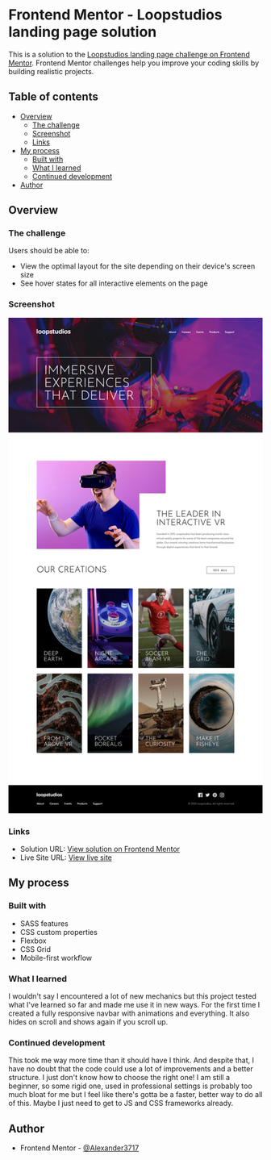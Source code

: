 # Frontend Mentor - Loopstudios landing page solution

This is a solution to the [Loopstudios landing page challenge on Frontend Mentor](https://www.frontendmentor.io/challenges/loopstudios-landing-page-N88J5Onjw). Frontend Mentor challenges help you improve your coding skills by building realistic projects.

## Table of contents

-   [Overview](#overview)
    -   [The challenge](#the-challenge)
    -   [Screenshot](#screenshot)
    -   [Links](#links)
-   [My process](#my-process)
    -   [Built with](#built-with)
    -   [What I learned](#what-i-learned)
    -   [Continued development](#continued-development)
-   [Author](#author)

## Overview

### The challenge

Users should be able to:

-   View the optimal layout for the site depending on their device's screen size
-   See hover states for all interactive elements on the page

### Screenshot

![](./screenshot.png)

### Links

-   Solution URL: [View solution on Frontend Mentor](https://www.frontendmentor.io/solutions/)
-   Live Site URL: [View live site](https://alexander3717.github.io/LoopstudiosLandingPage/)

## My process

### Built with

-   SASS features
-   CSS custom properties
-   Flexbox
-   CSS Grid
-   Mobile-first workflow

### What I learned

I wouldn't say I encountered a lot of new mechanics but this project tested what I've learned so far and made me use it in new ways. For the first time I created a fully responsive navbar with animations and everything. It also hides on scroll and shows again if you scroll up.

### Continued development

This took me way more time than it should have I think. And despite that, I have no doubt that the code could use a lot of improvements and a better structure. I just don't know how to choose the right one! I am still a beginner, so some rigid one, used in professional settings is probably too much bloat for me but I feel like there's gotta be a faster, better way to do all of this. Maybe I just need to get to JS and CSS frameworks already.

## Author

-   Frontend Mentor - [@Alexander3717](https://www.frontendmentor.io/profile/Alexander3717)
